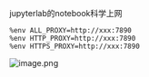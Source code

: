 jupyterlab的notebook科学上网


```
%env ALL_PROXY=http://xxx:7890
%env HTTP_PROXY=http://xxx:7890
%env HTTPS_PROXY=http://xxx:7890
```

![image.png](https://gitee.com/hxc8/images10/raw/master/img/202407291353690.png)
